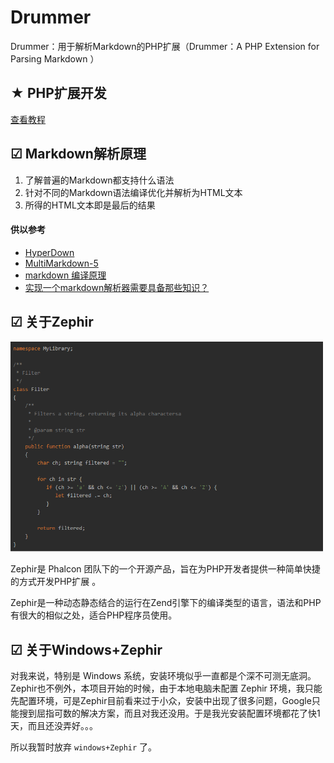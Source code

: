 # Drummer
Drummer：用于解析Markdown的PHP扩展（Drummer：A PHP Extension for Parsing Markdown ）

## ★ PHP扩展开发

[查看教程](./docs/PHP扩展开发/README.md)

## ☑ Markdown解析原理

1. 了解普遍的Markdown都支持什么语法
2. 针对不同的Markdown语法编译优化并解析为HTML文本
3. 所得的HTML文本即是最后的结果

#### 供以参考

- [HyperDown](https://github.com/SegmentFault/HyperDown)
- [MultiMarkdown-5](https://github.com/fletcher/MultiMarkdown-5)
- [markdown 编译原理](https://segmentfault.com/a/1190000006730986)
- [实现一个markdown解析器需要具备那些知识？](https://www.zhihu.com/question/28756456)

## ☑ 关于Zephir

<img src="./extra/images/Zephir.png" width="500">

Zephir是 Phalcon 团队下的一个开源产品，旨在为PHP开发者提供一种简单快捷的方式开发PHP扩展 。

Zephir是一种动态静态结合的运行在Zend引擎下的编译类型的语言，语法和PHP有很大的相似之处，适合PHP程序员使用。

## ☑ 关于Windows+Zephir

对我来说，特别是 Windows 系统，安装环境似乎一直都是个深不可测无底洞。Zephir也不例外，本项目开始的时候，由于本地电脑未配置 Zephir 环境，我只能先配置环境，可是Zephir目前看来过于小众，安装中出现了很多问题，Google只能搜到屈指可数的解决方案，而且对我还没用。于是我光安装配置环境都花了快1天，而且还没弄好。。。

所以我暂时放弃 ```windows+Zephir``` 了。

